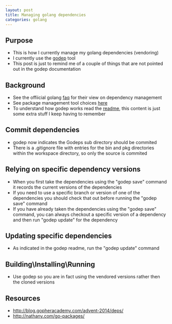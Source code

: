 ```yaml
---
layout: post
title: Managing golang dependencies
categories: golang 
---
```


## Purpose
- This is how I currently manage my golang dependencies (vendoring)
- I currently use the [godep](https://github.com/tools/godep) tool
- This post is just to remind me of a couple of things that are not pointed out in the godep documentation


## Background
- See the offiicial golang [faq](http://golang.org/doc/faq#get_version) for their view on dependency management
- See package management tool choices [here](https://github.com/golang/go/wiki/PackageManagementTools)
- To understand how godep works read the [readme](https://github.com/tools/godep), this content is just some extra stuff I keep having to remember


## Commit dependencies
- godep now indicates the Godeps sub directory should be commited 
- There is a .gitignore file with entries for the bin and pkg directories within the workspace directory, so only the source is commited


## Relying on specific dependency versions
- When you first take the dependencies using the "godep save" command it records the current versions of the dependencies
- If you need to use a specific branch or version of one of the dependencies you should check that out before running the "godep save" command
- If you have already taken the dependencies using the "godep save" command, you can always checkout a specific version of a dependency and then run "godep update" for the dependency


## Updating specific dependencies
- As indicated in the godep readme, run the "godep update" command


## Building\Installing\Running
- Use godep so you are in fact using the vendored versions rather then the cloned versions


## Resources
- http://blog.gopheracademy.com/advent-2014/deps/
- http://nathany.com/go-packages/

